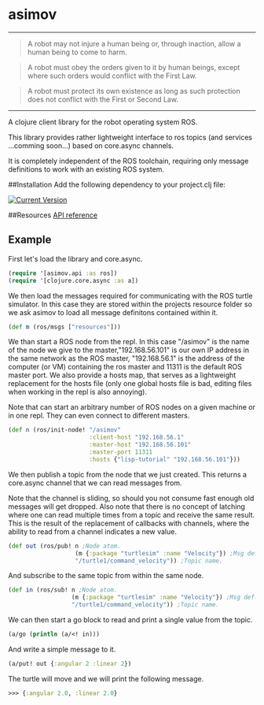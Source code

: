 # asimov

---

> A robot may not injure a human being or, through inaction, allow a human being to come to harm.

> A robot must obey the orders given to it by human beings, except where such orders would conflict with the First Law.

> A robot must protect its own existence as long as such protection does not conflict with the First or Second Law.

---

A clojure client library for the robot operating system ROS.

This library provides rather lightweight interface to ros topics (and services ...comming soon...) based on core.async channels.

It is completely independent of the ROS toolchain,
requiring only message definitions to work with an existing ROS system.

##Installation
Add the following dependency to your project.clj file:

[![Current Version](https://clojars.org/asimov/latest-version.svg)](https://clojars.org/asimov)

##Resources
[API reference](http://code-iai.github.io/asimov/doc/)
## Example
First let's load the library and core.async.

```clojure
(require '[asimov.api :as ros])
(require '[clojure.core.async :as a])
```

We then load the messages required for communicating with the ROS turtle simulator. In this case they are stored within the projects resource folder
so we ask asimov to load all message definitons contained within it.

```clojure
(def m (ros/msgs ["resources"]))
```

We than start a ROS node from the repl. In this case "/asimov" is the name of the node we give to the master,"192.168.56.101" is our own IP address in the same network as the ROS master,  "192.168.56.1" is the
address of the computer (or VM) containing the ros master and 11311 is the default ROS master port. We also provide a hosts map, that serves as a lightweight replacement for the hosts file (only one global hosts file is bad, editing files when working in the repl is also annoying).

Note that  can start an arbitrary number of ROS nodes on a given machine or in one repl. They can even connect to different masters.

```clojure
(def n (ros/init-node! "/asimov"
                       :client-host "192.168.56.1"
                       :master-host "192.168.56.101"
                       :master-port 11311
                       :hosts {"lisp-tutorial" "192.168.56.101"}))
```

We then publish a topic from the node that we just created.
This returns a core.async channel that we can read messages from.

Note that the channel is sliding, so should you not consume fast enough old messages will get dropped.
Also note that there is no concept of latching where one can read multiple times from a topic and receive the same result. This is the result of the replacement of callbacks with channels, where the ability to read from a channel indicates a new value.

```clojure
(def out (ros/pub! n ;Node atom.
                   (m {:package "turtlesim" :name "Velocity"}) ;Msg def.
                   "/turtle1/command_velocity")) ;Topic name.
```

And subscribe to the same topic from within the same node.

```clojure
(def in (ros/sub! n ;Node atom.
                  (m {:package "turtlesim" :name "Velocity"}) ;Msg def.
                  "/turtle1/command_velocity")) ;Topic name.
```

We can then start a go block to read and print a single value from the topic.

```clojure
(a/go (println (a/<! in)))
```

And write a simple message to it.

```clojure
(a/put! out {:angular 2 :linear 2})
```

 The turtle will move and we will print the following message.
 
```clojure
>>> {:angular 2.0, :linear 2.0}
```
